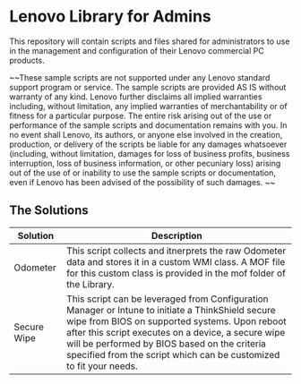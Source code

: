 # Lenovo Library for Admins

This repository will contain scripts and files shared for administrators to use in the management and configuration of their Lenovo commercial PC products. 

~~These sample scripts are not supported under any Lenovo standard support program or service. The sample scripts are provided AS IS without warranty of any kind. Lenovo further disclaims all implied warranties including, without limitation, any implied warranties of merchantability or of fitness for a particular purpose. The entire risk arising out of the use or performance of the sample scripts and documentation remains with you. In no event shall Lenovo, its authors, or anyone else involved in the creation, production, or delivery of the scripts be liable for any damages whatsoever (including, without limitation, damages for loss of business profits, business interruption, loss of business information, or other pecuniary loss) arising out of the use of or inability to use the sample scripts or documentation, even if Lenovo has been advised of the possibility of such damages.  ~~

## The Solutions ##
Solution | Description
---------|------------
Odometer | This script collects and itnerprets the raw Odometer data and stores it in a custom WMI class.  A MOF file for this custom class is provided in the mof folder of the Library.
Secure Wipe | This script can be leveraged from Configuration Manager or Intune to initiate a ThinkShield secure wipe from BIOS on supported systems. Upon reboot after this script executes on a device, a secure wipe will be performed by BIOS based on the criteria specified from the script which can be customized to fit your needs.
 

